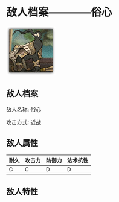 # 敌人档案————俗心

![俗心](./eneIcons/俗心.png)

## 敌人档案

敌人名称: 俗心

攻击方式: 近战

## 敌人属性

| 耐久      | 攻击力  | 防御力 | 法术抗性 |
|---------|------|-----|------|
| C | C | D | D |

## 敌人特性
> 
